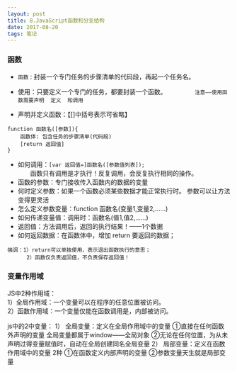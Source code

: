 ```yaml
---
layout: post
title: 8.JavaScript函数和分支结构
date: 2017-08-20
tags: 笔记   
---
```


### 函数
- `函数：`封装一个专门任务的步骤清单的代码段，再起一个任务名。

- 使用：只要定义一个专门的任务，都要封装一个函数。
　　
　　`注意——使用函数需要声明  定义  和调用`

- 声明并定义函数：【[]中括号表示可省略】
```
function 函数名([参数]){
	函数体: 包含任务的步骤清单(代码段)
	[return 返回值]
}
```
- 如何调用：`[var 返回值=]函数名([参数值列表]);`<br>
　　函数只有调用是才执行！反复调用，会反复执行相同的操作。
- 函数的参数：专门接收传入函数内的数据的变量
- 何时定义参数：如果一个函数必须某些数据才能正常执行时。 参数可以让方法变得更灵活
- 怎么定义参数变量：function 函数名(变量1,变量2,……)
- 如何传递变量值：调用时：函数名(值1,值2,……)
- 返回值：方法调用后，返回的执行结果！——1个数据
- 如何返回数据：在函数体中，增加 return 要返回的数据；
```
强调：1）return可以单独使用，表示退出函数执行的意思；
      2）函数仅负责返回值，不负责保存返回值！
```

### 变量作用域
JS中2种作用域：<br>
1）全局作用域：一个变量可以在程序的任意位置被访问。<br>
2）函数作用域：一个变量仅能在函数调用是，内部被访问。


js中的2中变量：
1）	全局变量：定义在全局作用域中的变量
①直接在任何函数外声明的变量
全局变量都属于window——全局对象
②无论在任何位置，为从未声明过得变量赋值时，自动在全局创建同名全局变量
2）	局部变量：定义在函数作用域中的变量
2种 ①在函数定义内部声明的变量
②参数变量天生就是局部变量
